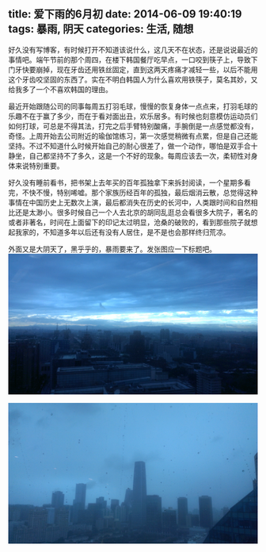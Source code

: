 title: 爱下雨的6月初
date: 2014-06-09 19:40:19
tags: 暴雨, 阴天
categories: 生活, 随想
---
好久没有写博客，有时候打开不知道该说什么，这几天不在状态，还是说说最近的事情吧。端午节前的那个周四，在楼下韩国餐厅吃早点，一口咬到筷子上，导致下门牙快要崩掉，现在牙齿还用铁丝固定，直到这两天疼痛才减轻一些，以后不能用这个牙齿咬坚固的东西了。实在不明白韩国人为什么喜欢用铁筷子，莫名其妙，又给我多了一个不喜欢韩国的理由。

最近开始跟随公司的同事每周五打羽毛球，慢慢的恢复身体一点点来，打羽毛球的乐趣不在于赢了多少，而在于看对面出丑，欢乐居多。有时候也刻意模仿运动员们如何打球，可总是不得其法，打完之后手臂特别酸痛，手腕倒是一点感觉都没有，奇怪。上周开始去公司附近的瑜伽馆练习，第一次感觉稍微有点累，但是自己还能坚持。不过不知道什么时候开始自己的耐心很差了，做一个动作，哪怕是双手合十静坐，自己都坚持不了多久，这是一个不好的现象。每周应该去一次，柔韧性对身体来说特别重要。

好久没有睡前看书，把书架上去年买的百年孤独拿下来拆封阅读，一个星期多看完，不快不慢，特别唏嘘。那个家族历经百年的孤独，最后烟消云散，总觉得这种事情在中国历史上无数次上演，最后都消失在历史的长河中，人类跟时间和自然相比还是太渺小。很多时候自己一个人去北京的胡同乱逛总会看很多大院子，著名的或者非著名，时间在上面留下的印记太过明显，沧桑的破败的，看到那些院子就想起我家的，不知道多年以后还有没有人居住，是不是也会那样终归荒凉。

外面又是大阴天了，黑乎乎的，暴雨要来了。发张图应一下标题吧。
![](/picture/609-1.jpg)

![](/picture/609-2.jpg)
